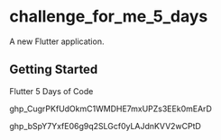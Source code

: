 # challenge_for_me_5_days

A new Flutter application.

## Getting Started

Flutter 5 Days of Code 

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

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
